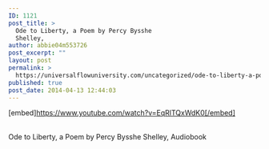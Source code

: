 ```yaml
---
ID: 1121
post_title: >
  Ode to Liberty, a Poem by Percy Bysshe
  Shelley,
author: abbie04m553726
post_excerpt: ""
layout: post
permalink: >
  https://universalflowuniversity.com/uncategorized/ode-to-liberty-a-poem-by-percy-bysshe-shelley/
published: true
post_date: 2014-04-13 12:44:03
---
```

[embed]https://www.youtube.com/watch?v=EqRlTQxWdK0[/embed]</br></br>
<p>Ode to Liberty, a Poem by Percy Bysshe Shelley, Audiobook</p>